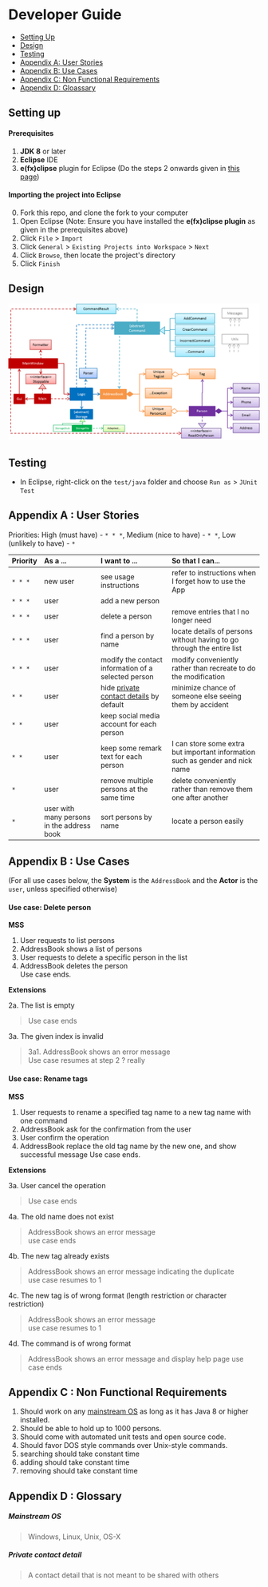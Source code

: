 # Developer Guide

* [Setting Up](#setting-up)
* [Design](#design)
* [Testing](#testing)
* [Appendix A: User Stories](#appendix-a--user-stories)
* [Appendix B: Use Cases](#appendix-b--use-cases)
* [Appendix C: Non Functional Requirements](#appendix-c--non-functional-requirements)
* [Appendix D: Gloassary](#appendix-d--glossary)

## Setting up

#### Prerequisites

1. **JDK 8** or later
2. **Eclipse** IDE
3. **e(fx)clipse** plugin for Eclipse (Do the steps 2 onwards given in
   [this page](http://www.eclipse.org/efxclipse/install.html#for-the-ambitious))


#### Importing the project into Eclipse

0. Fork this repo, and clone the fork to your computer
1. Open Eclipse (Note: Ensure you have installed the **e(fx)clipse plugin** as given in the prerequisites above)
2. Click `File` > `Import`
3. Click `General` > `Existing Projects into Workspace` > `Next`
4. Click `Browse`, then locate the project's directory
5. Click `Finish`

## Design
<img src="images/mainClassDiagram.png"/>

## Testing

* In Eclipse, right-click on the `test/java` folder and choose `Run as` > `JUnit Test`

## Appendix A : User Stories

Priorities: High (must have) - `* * *`, Medium (nice to have)  - `* *`,  Low (unlikely to have) - `*`


Priority | As a ... | I want to ... | So that I can...
-------- | :-------- | :--------- | :-----------
`* * *` | new user | see usage instructions | refer to instructions when I forget how to use the App
`* * *` | user | add a new person |
`* * *` | user | delete a person | remove entries that I no longer need
`* * *` | user | find a person by name | locate details of persons without having to go through the entire list
`* * *` | user | modify the contact information of a selected person | modify conveniently rather than recreate to do the modification
`* *` | user | hide [private contact details](#private-contact-detail) by default | minimize chance of someone else seeing them by accident
`* *` | user | keep social media account for each person |
`* *` | user | keep some remark text for each person | I can store some extra but important information such as gender and nick name
`*` | user | remove multiple persons at the same time | delete conveniently rather than remove them one after another
`*` | user with many persons in the address book | sort persons by name | locate a person easily


## Appendix B : Use Cases

(For all use cases below, the **System** is the `AddressBook` and the **Actor** is the `user`, unless specified otherwise)

#### Use case: Delete person

**MSS**

1. User requests to list persons
2. AddressBook shows a list of persons
3. User requests to delete a specific person in the list
4. AddressBook deletes the person <br>
Use case ends.

**Extensions**

2a. The list is empty

> Use case ends

3a. The given index is invalid

> 3a1. AddressBook shows an error message <br>
  Use case resumes at step 2 ? really

#### Use case: Rename tags

**MSS**

1. User requests to rename a specified tag name to a new tag name with one command
2. AddressBook ask for the confirmation from the user
3. User confirm the operation
4. AddressBook replace the old tag name by the new one, and show successful message
Use case ends.

**Extensions**

3a. User cancel the operation

> Use case ends

4a. The old name does not exist

> AddressBook shows an error message <br>
  use case ends

4b. The new tag already exists

> AddressBook shows an error message indicating the duplicate <br>
  use case resumes to 1
  
4c. The new tag is of wrong format (length restriction or character restriction)

> AddressBook shows an error message <br>
  use case resumes to 1

4d. The command is of wrong format

> AddressBook shows an error message and display help page
  use case ends
  
## Appendix C : Non Functional Requirements

1. Should work on any [mainstream OS](#mainstream-os) as long as it has Java 8 or higher installed.
2. Should be able to hold up to 1000 persons.
3. Should come with automated unit tests and open source code.
4. Should favor DOS style commands over Unix-style commands.
5. searching should take constant time
6. adding should take constant time
7. removing should take constant time

## Appendix D : Glossary

##### Mainstream OS

> Windows, Linux, Unix, OS-X

##### Private contact detail

> A contact detail that is not meant to be shared with others
